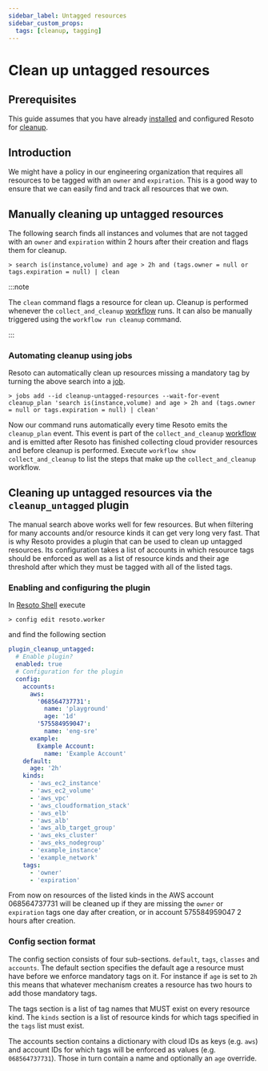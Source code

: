 ```yaml
---
sidebar_label: Untagged resources
sidebar_custom_props:
  tags: [cleanup, tagging]
---
```


# Clean up untagged resources

## Prerequisites

This guide assumes that you have already [installed](../../getting-started/install-resoto/index.md) and configured Resoto for [cleanup](../../getting-started/clean-resources.md).

## Introduction

We might have a policy in our engineering organization that requires all resources to be tagged with an `owner` and `expiration`. This is a good way to ensure that we can easily find and track all resources that we own.

## Manually cleaning up untagged resources

The following search finds all instances and volumes that are not tagged with an `owner` and `expiration` within 2 hours after their creation and flags them for cleanup.

```
> search is(instance,volume) and age > 2h and (tags.owner = null or tags.expiration = null) | clean
```

:::note

The `clean` command flags a resource for clean up. Cleanup is performed whenever the `collect_and_cleanup` [workflow](../../concepts/automation/workflow.md) runs. It can also be manually triggered using the `workflow run cleanup` command.

:::

### Automating cleanup using jobs

Resoto can automatically clean up resources missing a mandatory tag by turning the above search into a [job](../../concepts/automation/job.md).

```
> jobs add --id cleanup-untagged-resources --wait-for-event cleanup_plan 'search is(instance,volume) and age > 2h and (tags.owner = null or tags.expiration = null) | clean'
```

Now our command runs automatically every time Resoto emits the `cleanup_plan` event. This event is part of the `collect_and_cleanup` [workflow](../../concepts/automation/workflow.md) and is emitted after Resoto has finished collecting cloud provider resources and before cleanup is performed. Execute `workflow show collect_and_cleanup` to list the steps that make up the `collect_and_cleanup` workflow.

## Cleaning up untagged resources via the `cleanup_untagged` plugin

The manual search above works well for few resources. But when filtering for many accounts and/or resource kinds it can get very long very fast. That is why Resoto provides a plugin that can be used to clean up untagged resources. Its configuration takes a list of accounts in which resource tags should be enforced as well as a list of resource kinds and their age threshold after which they must be tagged with all of the listed tags.

### Enabling and configuring the plugin

In [Resoto Shell](../../concepts/components/shell.md) execute

```
> config edit resoto.worker
```

and find the following section

```yaml
plugin_cleanup_untagged:
  # Enable plugin?
  enabled: true
  # Configuration for the plugin
  config:
    accounts:
      aws:
        '068564737731':
          name: 'playground'
          age: '1d'
        '575584959047':
          name: 'eng-sre'
      example:
        Example Account:
          name: 'Example Account'
    default:
      age: '2h'
    kinds:
      - 'aws_ec2_instance'
      - 'aws_ec2_volume'
      - 'aws_vpc'
      - 'aws_cloudformation_stack'
      - 'aws_elb'
      - 'aws_alb'
      - 'aws_alb_target_group'
      - 'aws_eks_cluster'
      - 'aws_eks_nodegroup'
      - 'example_instance'
      - 'example_network'
    tags:
      - 'owner'
      - 'expiration'
```

From now on resources of the listed kinds in the AWS account 068564737731 will be cleaned up if they are missing the `owner` or `expiration` tags one day after creation, or in account 575584959047 2 hours after creation.

### Config section format

The config section consists of four sub-sections. `default`, `tags`, `classes` and `accounts`. The default section specifies the default age a resource must have before we enforce mandatory tags on it. For instance if `age` is set to `2h` this means that whatever mechanism creates a resource has two hours to add those mandatory tags.

The tags section is a list of tag names that MUST exist on every resource kind. The `kinds` section is a list of resource kinds for which tags specified in the `tags` list must exist.

The accounts section contains a dictionary with cloud IDs as keys (e.g. `aws`) and account IDs for which tags will be enforced as values (e.g. `068564737731`). Those in turn contain a name and optionally an `age` override.
